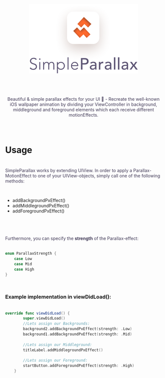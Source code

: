 <div align=center>
<img align=center src="logo.png" alt="SimpleParallax Logo" width="350" height="222">
<br/><br/><br/>  
<p style="color: #403956; margin-top: 40px;">
Beautiful &amp; simple parallax effects for your UI  🌁 - Recreate the well-known iOS wallpaper animation by dividing your ViewController in background, middleground and foreground elements which each receive different motionEffects.
</p>
<br/><br/>

</div>

<h1>Usage</h1>
<p style="color: #403956; margin-top: 40px;">
SimpleParallax works by extending UIView. In order to apply a Parallax-MotionEffect to one of your UIView-objects, simply call one of the following methods:</p><br/>

* addBackgroundPxEffect()
* addMiddlegroundPxEffect()
* addForegroundPxEffect()  

<br/>
<p style="color: #403956; margin-top: 40px;">Furthermore, you can specify the <b>strength</b> of the Parallax-effect: </p>

```swift

enum ParallaxStrength {
    case Low
    case Mid
    case High
}  

```

</br>
<h3>Example implementation in viewDidLoad():</h3>

```swift
  
override func viewDidLoad() {
        super.viewDidLoad()
        //Lets assign our Backgrounds:
        background2.addBackgroundPxEffect(strength: .Low)
        background1.addBackgroundPxEffect(strength: .Mid)
        
        //Lets assign our Middleground:
        titleLabel.addMiddlegroundPxEffect()
        
        //Lets assign our Foreground:
        startButton.addForegroundPxEffect(strength: .High)
    }
```
